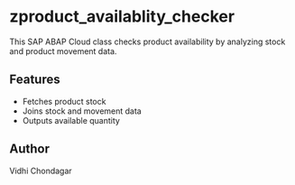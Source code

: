 # zproduct_availablity_checker
This SAP ABAP Cloud class checks product availability by analyzing stock and product movement data.
## Features
- Fetches product stock
- Joins stock and movement data
- Outputs available quantity

## Author
Vidhi Chondagar
